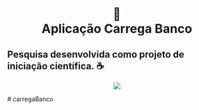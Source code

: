 <h1 align="center">
📄<br>Aplicação Carrega Banco
</h1>

Pesquisa desenvolvida como projeto de iniciação científica. ☕
--
<p align="center" width="100%">
    <a target="_blank" href="https://www.ifms.edu.br/campi/campus-corumba/cursos/graduacao/analise-e-desenvolvimento-de-sistemas"> <img src="https://user-images.githubusercontent.com/38086013/225340475-da5d1279-be4d-43b6-9f12-c698198f300a.png"> </a>
</p>
#   c a r r e g a B a n c o  
 